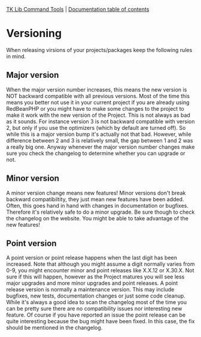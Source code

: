 [TK Lib Command Tools](http://www.tropotek.com) | [Documentation
table of contents](TOC.md)

# Versioning

When releasing virsions of your projects/packages keep the following rules in mind.

## Major version

When the major version number increases, this means the new version is NOT backward
compatible with all previous versions. Most of the time this means you better not
use it in your current project if you are already using RedBeanPHP or you might
have to make some changes to the project to make it work with the new version of the Project.
This is not always as bad as it sounds. For instance version 3 is not backward compatible
with version 2, but only if you use the optimizers (which by default are turned off).
So while this is a major version bump it's actually not that bad. However, while
difference between 2 and 3 is relatively small, the gap between 1 and 2 was a really big one.
Anyway whenever the major version number changes make sure you check the changelog to
determine whether you can upgrade or not.

## Minor version

A minor version change means new features! Minor versions don't break backward compatibiltity,
they just mean new features have been added. Often, this goes hand in hand with changes in
documentation or bugfixes. Therefore it's relatively safe to do a minor upgrade. Be sure
though to check the changelog on the website. You might be able to take advantage of
the new features!

## Point version

A point version or point release happens when the last digit has been increased.
Note that although you might assume a digit normally varies from 0-9, you might
encounter minor and point releases like X.X.12 or X.30.X. Not sure if this will
happen, however as the Project matures you will see less major upgrades and more
minor upgrades and point releases. A point release version is normally a
maintenance version. This may include bugfixes, new tests, documentation
changes or just some code cleanup. While it's always a good idea to scan the
changelog most of the time you can be pretty sure there are no compatibility
issues nor interesting new feature. Of course if you have reported an issue the
point release can be quite interesting because the bug might have been fixed.
In this case, the fix should be mentioned in the changelog.


